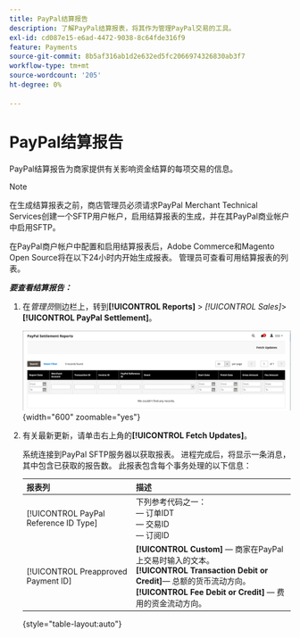 ```yaml
---
title: PayPal结算报告
description: 了解PayPal结算报表，将其作为管理PayPal交易的工具。
exl-id: cd087e15-e6ad-4472-9038-8c64fde316f9
feature: Payments
source-git-commit: 8b5af316ab1d2e632ed5fc2066974326830ab3f7
workflow-type: tm+mt
source-wordcount: '205'
ht-degree: 0%

---
```


# PayPal结算报告

PayPal结算报告为商家提供有关影响资金结算的每项交易的信息。

>[!NOTE]
>
>在生成结算报表之前，商店管理员必须请求PayPal Merchant Technical Services创建一个SFTP用户帐户，启用结算报表的生成，并在其PayPal商业帐户中启用SFTP。

在PayPal商户帐户中配置和启用结算报表后，Adobe Commerce和Magento Open Source将在以下24小时内开始生成报表。 管理员可查看可用结算报表的列表。

**_要查看结算报告：_**

1. 在&#x200B;_管理员_&#x200B;侧边栏上，转到&#x200B;**[!UICONTROL Reports]** > _[!UICONTROL Sales]_>**[!UICONTROL PayPal Settlement]**。

   ![PayPal结算报告](../getting-started/assets/reports-sales-paypal-settlement.png){width="600" zoomable="yes"}

1. 有关最新更新，请单击右上角的&#x200B;**[!UICONTROL Fetch Updates]**。

   系统连接到PayPal SFTP服务器以获取报表。 进程完成后，将显示一条消息，其中包含已获取的报告数。 此报表包含每个事务处理的以下信息：

   | 报表列 | 描述 |
   | ------------ | ----------- |
   | [!UICONTROL PayPal Reference ID Type] | 下列参考代码之一：<br/> — 订单IDT<br/> — 交易ID<br/> — 订阅ID |
   | [!UICONTROL Preapproved Payment ID] | **[!UICONTROL Custom]** — 商家在PayPal上交易时输入的文本。<br/>**[!UICONTROL Transaction Debit or Credit]**— 总额的货币流动方向。<br/>**[!UICONTROL Fee Debit or Credit]** — 费用的资金流动方向。 |

   {style="table-layout:auto"}
